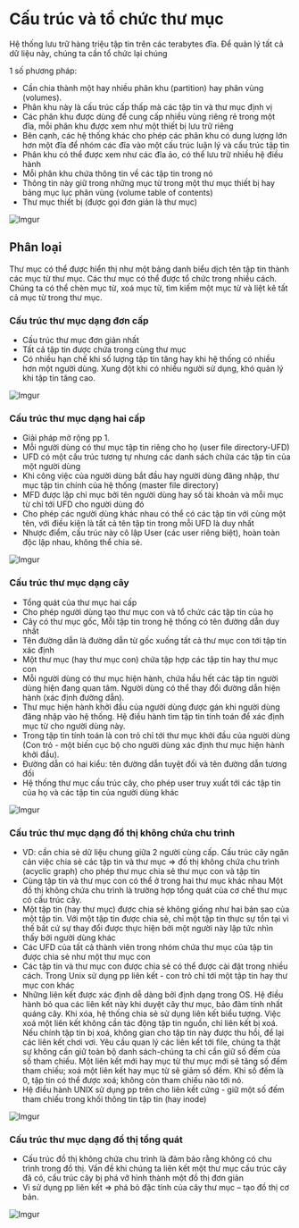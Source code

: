 # Cấu trúc và tổ chức thư mục

Hệ thống lưu trữ hàng triệu tập tin trên các terabytes đĩa. Để quản lý tất cả dữ liệu này, chúng ta cần tổ chức lại chúng

1 số phương pháp:

- Cần chia thành một hay nhiều phân khu (partition) hay phân vùng (volumes).
- Phân khu này là cấu trúc cấp thấp mà các tập tin và thư mục định vị
- Các phân khu được dùng để cung cấp nhiều vùng riêng rẻ trong một đĩa, mỗi phân khu được xem như một thiết bị lưu trữ riêng
- Bên cạnh, các hệ thống khác cho phép các phân khu có dung lượng lớn hơn một đĩa để nhóm các đĩa vào một cấu trúc luận lý và cấu trúc tập tin
- Phân khu có thể được xem như các đĩa ảo, có thể lưu trữ nhiều hệ điều hành
- Mỗi phân khu chứa thông tin về các tập tin trong nó
- Thông tin này giữ trong những mục từ trong một thư mục thiết bị hay bảng mục lục phân vùng (volume table of contents)
- Thư mục thiết bị (được gọi đơn giản là thư mục)

![Imgur](https://i.imgur.com/dOUNQi4.png)

## Phân loại

Thư mục có thể được hiển thị như một bảng danh biểu dịch tên tập tin thành các mục từ thư mục. Các thư mục có thể được tổ chức trong nhiều cách. Chúng ta có thể chèn mục từ, xoá mục từ, tìm kiếm một mục từ và liệt kê tất cả mục từ trong thư mục.

### Cấu trúc thư mục dạng đơn cấp

- Cấu trúc thư mục đơn giản nhất
- Tất cả tập tin được chứa trong cùng thư mục
- Có nhiều hạn chế khi số lượng tập tin tăng hay khi hệ thống có nhiều hơn một người dùng. Xung đột khi có nhiều người sử dụng, khó quản lý khi tập tin tăng cao.

![Imgur](https://i.imgur.com/E2LBX2a.png)

### Cấu trúc thư mục dạng hai cấp

- Giải pháp mở rộng pp 1.
- Mỗi người dùng có thư mục tập tin riêng cho họ (user file directory-UFD)
- UFD có một cấu trúc tương tự nhưng các danh sách chứa các tập tin của một người dùng
- Khi công việc của người dùng bắt đầu hay người dùng đăng nhập, thư mục tập tin chính của hệ thống (master file directory)
- MFD được lập chỉ mục bởi tên người dùng hay số tài khoản và mỗi mục từ chỉ tới UFD cho người dùng đó
- Cho phép các người dùng khác nhau có thể có các tập tin với cùng một tên, với điều kiện là tất cả tên tập tin trong mỗi UFD là duy nhất
- Nhược điểm, cấu trúc này cô lập User (các user riêng biệt), hoàn toàn độc lập nhau, không thể chia sẻ.

![Imgur](https://i.imgur.com/0nJtWYD.png)

### Cấu trúc thư mục dạng cây

- Tổng quát của thư mục hai cấp
- Cho phép người dùng tạo thư mục con và tổ chức các tập tin của họ
- Cây có thư mục gốc, Mỗi tập tin trong hệ thống có tên đường dẫn duy nhất
- Tên đường dẫn là đường dẫn từ gốc xuống tất cả thư mục con tới tập tin xác định
- Một thư mục (hay thư mục con) chứa tập hợp các tập tin hay thư mục con
- Mỗi người dùng có thư mục hiện hành, chứa hầu hết các tập tin người dùng hiện đang quan tâm. Người dùng có thể thay đổi đường dẫn hiện hành (xác định đường dẫn).
- Thư mục hiện hành khởi đầu của người dùng được gán khi người dùng đăng nhập vào hệ thống. Hệ điều hành tìm tập tin tính toán để xác định mục từ cho người dùng này.
- Trong tập tin tính toán là con trỏ chỉ tới thư mục khởi đầu của người dùng (Con trỏ - một biến cục bộ cho người dùng xác định thư mục hiện hành khởi đầu).
- Đường dẫn có hai kiểu: tên đường dẫn tuyệt đối và tên đường dẫn tương đối
- Hệ thống thư mục cấu trúc cây, cho phép user truy xuất tới các tập tin của họ và các tập tin của người dùng khác

![Imgur](https://i.imgur.com/Cecf6Ym.png)

### Cấu trúc thư mục dạng đồ thị không chứa chu trình

- VD: cần chia sẻ dữ liệu chung giữa 2 người cùng cấp. Cấu trúc cây ngăn cản việc chia sẻ các tập tin và thư mục => đồ thị không chứa chu trình (acyclic graph) cho phép thư mục chia sẻ thư mục con và tập tin
- Cùng tập tin và thư mục con có thể ở trong hai thư mục khác nhau
Một đồ thị không chứa chu trình là trường hợp tổng quát của cơ chế thư mục có cấu trúc cây.
- Một tập tin (hay thư mục) được chia sẻ không giống như hai bản sao của một tập tin. Với một tập tin được chia sẻ, chỉ một tập tin thực sự tồn tại vì thế bất cứ sự thay đổi được thực hiện bởi một người này lập tức nhìn thấy bởi người dùng khác
- Các UFD của tất cả thành viên trong nhóm chứa thư mục của tập tin được chia sẻ như một thư mục con
- Các tập tin và thư mục con được chia sẻ có thể được cài đặt trong nhiều cách. Trong Unix sử dụng pp liên kết - con trỏ chỉ tới một tập tin hay thư mục con khác
- Những liên kết được xác định dễ dàng bởi định dạng trong OS. Hệ điều hành bỏ qua các liên kết này khi duyệt cây thư mục, bảo đảm tính nhất quáng cây.
Khi xóa, hệ thống chia sẻ sử dụng liên kết biểu tượng. Việc xoá một liên kết không cần tác động tập tin nguồn, chỉ liên kết bị xoá. Nếu chính tập tin bị xoá, không gian cho tập tin này được thu hồi, để lại các liên kết chơi vơi. Yêu cầu quan lý các liên kết tới file, chúng ta thật sự không cần giữ toàn bộ danh sách-chúng ta chỉ cần giữ số đếm của số tham chiếu. Một liên kết mới hay mục từ thư mục mới sẽ tăng số đếm tham chiếu; xoá một liên kết hay mục từ sẽ giảm số đếm. Khi số đếm là 0, tập tin có thể được xoá; không còn tham chiếu nào tới nó.
- Hệ điều hành UNIX sử dụng pp trên cho liên kết cứng - giữ một số đếm tham chiếu trong khối thông tin tập tin (hay inode)

![Imgur](https://i.imgur.com/07LyEXM.png)

### Cấu trúc thư mục dạng đồ thị tổng quát

- Cấu trúc đồ thị không chứa chu trình là đảm bảo rằng không có chu trình trong đồ thị. Vấn đề khi chúng ta liên kết một thư mục cấu trúc cây đã có, cấu trúc cây bị phá vỡ hình thành một đồ thị đơn giản
- Vì sử dụng pp liên kết => phá bỏ đặc tính của cây thư mục – tạo đồ thị cơ bản.

![Imgur](https://i.imgur.com/3yeWtWE.png)
